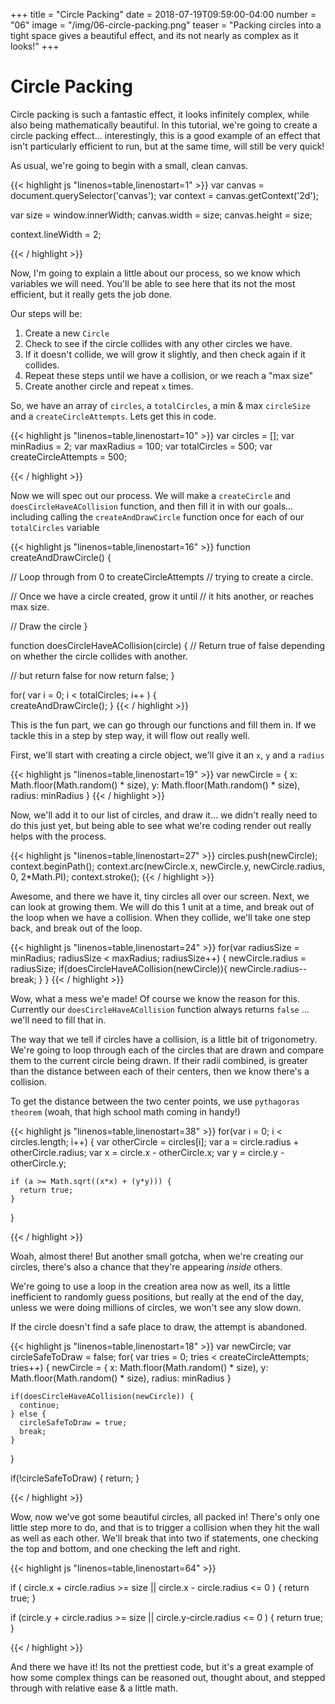 +++
title = "Circle Packing"
date = 2018-07-19T09:59:00-04:00
number = "06"
image = "/img/06-circle-packing.png"
teaser = "Packing circles into a tight space gives a beautiful effect, and its not nearly as complex as it looks!"
+++

# Circle Packing

Circle packing is such a fantastic effect, it looks infinitely complex, while also being mathematically beautiful. In this tutorial, we're going to create a circle packing effect... interestingly, this is a good example of an effect that isn't particularly efficient to run, but at the same time, will still be very quick! 

As usual, we're going to begin with a small, clean canvas.

<div class="tmd-trigger" data-from="0" data-action="replace" data-to="all">
{{< highlight js "linenos=table,linenostart=1" >}}
var canvas = document.querySelector('canvas');
var context = canvas.getContext('2d');

var size = window.innerWidth;
canvas.width = size;
canvas.height = size;

context.lineWidth = 2;
  
{{< / highlight >}}
</div>

Now, I'm going to explain a little about our process, so we know which variables we will need. You'll be able to see here that its not the most efficient, but it really gets the job done.

Our steps will be: 

1. Create a new `Circle`
1. Check to see if the circle collides with any other circles we have.
1. If it doesn't collide, we will grow it slightly, and then check again if it collides.
1. Repeat these steps until we have a collision, or we reach a "max size"
1. Create another circle and repeat `x` times.

So, we have an array of `circles`, a `totalCircles`, a min & max `circleSize` and a `createCircleAttempts`. Lets get this in code.

<div class="tmd-trigger" data-from="10" data-action="replace" data-to="all">
{{< highlight js "linenos=table,linenostart=10" >}}
var circles = [];
var minRadius = 2;
var maxRadius = 100;
var totalCircles = 500;
var createCircleAttempts = 500;
 
{{< / highlight >}}
</div>

Now we will spec out our process. We will make a `createCircle` and `doesCircleHaveACollision` function, and then fill it in with our goals... including calling the `createAndDrawCircle` function once for each of our `totalCircles` variable

<div class="tmd-trigger" data-from="16" data-action="replace" data-to="all">
{{< highlight js "linenos=table,linenostart=16" >}}
function createAndDrawCircle() {
  
  // Loop through from 0 to createCircleAttempts
  // trying to create a circle.

  // Once we have a circle created, grow it until
  // it hits another, or reaches max size.

  // Draw the circle
}

function doesCircleHaveACollision(circle) {
  // Return true of false depending on whether the circle collides with another.

  // but return false for now
  return false;
}

for( var i = 0; i < totalCircles; i++ ) {  
  createAndDrawCircle();
}
{{< / highlight >}}
</div>

This is the fun part, we can go through our functions and fill them in. If we tackle this in a step by step way, it will flow out really well.

First, we'll start with creating a circle object, we'll give it an `x`, `y` and a `radius`

<div class="tmd-trigger" data-from="18" data-action="replace" data-to="20">
{{< highlight js "linenos=table,linenostart=19" >}}
  var newCircle = {
    x: Math.floor(Math.random() * size),
    y: Math.floor(Math.random() * size),
    radius: minRadius
  }
{{< / highlight >}}
</div>

Now, we'll add it to our list of circles, and draw it... we didn't really need to do this just yet, but being able to see what we're coding render out really helps with the process.

<div class="tmd-trigger" data-from="27" data-action="replace" data-to="28">
{{< highlight js "linenos=table,linenostart=27" >}}
  circles.push(newCircle);
  context.beginPath();
  context.arc(newCircle.x, newCircle.y, newCircle.radius, 0, 2*Math.PI);
  context.stroke(); 
{{< / highlight >}}
</div>

Awesome, and there we have it, tiny circles all over our screen. Next, we can look at growing them. We will do this 1 unit at a time, and break out of the loop when we have a collision. When they collide, we'll take one step back, and break out of the loop.

<div class="tmd-trigger" data-from="24" data-action="replace" data-to="26">
{{< highlight js "linenos=table,linenostart=24" >}}
  for(var radiusSize = minRadius; radiusSize < maxRadius; radiusSize++) {
    newCircle.radius = radiusSize;
    if(doesCircleHaveACollision(newCircle)){
      newCircle.radius--
      break;
    } 
  }
{{< / highlight >}}
</div>

Wow, what a mess we'e made! Of course we know the reason for this. Currently our `doesCircleHaveACollision` function always returns `false` ... we'll need to fill that in.

The way that we tell if circles have a collision, is a little bit of trigonometry. We're going to loop through each of the circles that are drawn and compare them to the current circle being drawn. If their radii combined, is greater than the distance between each of their centers, then we know there's a collision.

To get the distance between the two center points, we use `pythagoras theorem` (woah, that high school math coming in handy!)

<div class="tmd-trigger" data-from="39" data-action="replace" data-to="42">
{{< highlight js "linenos=table,linenostart=38" >}}
  for(var i = 0; i < circles.length; i++) {
    var otherCircle = circles[i];
    var a = circle.radius + otherCircle.radius;
    var x = circle.x - otherCircle.x;
    var y = circle.y - otherCircle.y;

    if (a >= Math.sqrt((x*x) + (y*y))) {
      return true;
    }
  }
  
{{< / highlight >}}
</div>

Woah, almost there! But another small gotcha, when we're creating our circles, there's also a chance that they're appearing *inside* others.

We're going to use a loop in the creation area now as well, its a little inefficient to randomly guess positions, but really at the end of the day, unless we were doing millions of circles, we won't see any slow down.

If the circle doesn't find a safe place to draw, the attempt is abandoned.

<div class="tmd-trigger" data-from="18" data-action="replace" data-to="23">
{{< highlight js "linenos=table,linenostart=18" >}}
  var newCircle;
  var circleSafeToDraw = false;
  for( var tries = 0; tries < createCircleAttempts; tries++) {
    newCircle = {
      x: Math.floor(Math.random() * size),
      y: Math.floor(Math.random() * size),
      radius: minRadius
    }
    
    if(doesCircleHaveACollision(newCircle)) {
      continue;
    } else {
      circleSafeToDraw = true;
      break;
    }
  }

  if(!circleSafeToDraw) {
    return;
  }

{{< / highlight >}}
</div>


Wow, now we've got some beautiful circles, all packed in! There's only one little step more to do, and that is to trigger a collision when they hit the wall as well as each other. We'll break that into two if statements, one checking the top and bottom, and one checking the left and right.

<div class="tmd-trigger" data-from="65" data-action="insert" data-to="65">
{{< highlight js "linenos=table,linenostart=64" >}}

  if ( circle.x + circle.radius >= size ||
     circle.x - circle.radius <= 0 ) {
    return true;
  }
    
  if (circle.y + circle.radius >= size ||
      circle.y-circle.radius <= 0 ) {
    return true;
  }
  
{{< / highlight >}}
</div>

And there we have it! Its not the prettiest code, but it's a great example of how some complex things can be reasoned out, thought about, and stepped through with relative ease & a little math.
